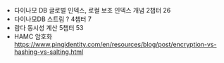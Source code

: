 - 다이나모 DB 글로벌 인덱스,  로컬 보조 인덱스 개념  2챕터 26
-  다이나모DB 스트림 ? 4챕터 7 
- 람다 동시성 계산 5챕터 53
- HAMC 암호화 https://www.pingidentity.com/en/resources/blog/post/encryption-vs-hashing-vs-salting.html





































